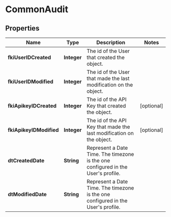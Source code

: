 

# CommonAudit

## Properties

Name | Type | Description | Notes
------------ | ------------- | ------------- | -------------
**fkiUserIDCreated** | **Integer** | The id of the User that created the object. | 
**fkiUserIDModified** | **Integer** | The id of the User that made the last modification on the object. | 
**fkiApikeyIDCreated** | **Integer** | The id of the API Key that created the object. |  [optional]
**fkiApikeyIDModified** | **Integer** | The id of the API Key that made the last modification on the object. |  [optional]
**dtCreatedDate** | **String** | Represent a Date Time. The timezone is the one configured in the User&#39;s profile. | 
**dtModifiedDate** | **String** | Represent a Date Time. The timezone is the one configured in the User&#39;s profile. | 




